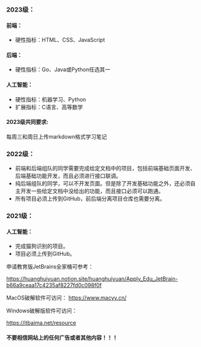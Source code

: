 ### 2023级：

#### 前端：
- 硬性指标：HTML、CSS、JavaScript

#### 后端：
- 硬性指标：Go、Java或Python任选其一

#### 人工智能：
- 硬性指标：机器学习、Python
- 扩展指标：C语言、高等数学

#### 2023级共同要求:

每周三和周日上传markdown格式学习笔记



### 2022级：

- 前端和后端组队的同学需要完成给定文档中的项目，包括前端基础页面开发、后端基础功能开发，而且必须进行接口联调。
- 纯后端组队的同学，可以不开发页面。但是除了开发基础功能之外，还必须自主开发一些给定文档中没给出的功能，而且接口必须可以跑通。
- 所有项目必须上传到GitHub，前后端分离项目仓库也需要分离。

### 2021级：

#### 人工智能：
- 完成猫狗识别的项目。
- 项目必须上传到GitHub。



申请教育版JetBrains全家桶可参考：

https://huanghuiyuan.notion.site/huanghuiyuan/Apply_Edu_JetBrain-b66a9ceaa17c4235af8227fd0c098f0f

MacOS破解软件可访问：
https://www.macyy.cn/

Windows破解版软件可访问：

https://itbaima.net/resource



#### 不要相信网站上的任何广告或者其他内容！！！